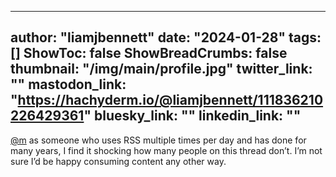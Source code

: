 
---
author: "liamjbennett"
date: "2024-01-28"
tags: []
ShowToc: false
ShowBreadCrumbs: false
thumbnail: "/img/main/profile.jpg"
twitter_link: ""
mastodon_link: "https://hachyderm.io/@liamjbennett/111836210226429361"
bluesky_link: ""
linkedin_link: ""
---

[@m](https://lgbtqia.space/@m) as someone who uses RSS multiple times per day
and has done for many years, I find it shocking how many people on this thread
don’t. I’m not sure I’d be happy consuming content any other way.


        